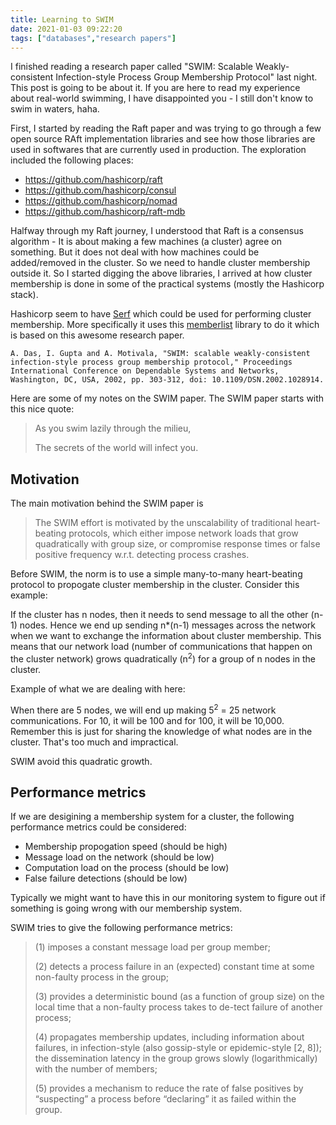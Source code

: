 ```yaml
---
title: Learning to SWIM
date: 2021-01-03 09:22:20
tags: ["databases","research papers"]
---
```


I finished reading a research paper called "SWIM: Scalable Weakly-consistent Infection-style Process Group Membership Protocol" last night. This post is going to be about it. If you are here to read my experience about real-world swimming, I have disappointed you - I still don't know to swim in waters, haha.

First, I started by reading the Raft paper and was trying to go through a few open source RAft implementation libraries and see how those libraries are used in softwares that are currently used in production. The exploration included the following places:

- https://github.com/hashicorp/raft
- https://github.com/hashicorp/consul
- https://github.com/hashicorp/nomad
- https://github.com/hashicorp/raft-mdb


Halfway through my Raft journey, I understood that Raft is a consensus algorithm - It is about making a few machines (a cluster) agree on something. But it does not deal with how machines could be added/removed in the cluster. So we need to handle cluster membership outside it. So I started digging the above libraries, I arrived at how cluster membership is done in some of the practical systems (mostly the Hashicorp stack).

Hashicorp seem to have [Serf](https://github.com/hashicorp/serf) which could be used for performing cluster membership. More specifically it uses this [memberlist](https://github.com/hashicorp/memberlist) library to do it which is based on this awesome research paper.

```
A. Das, I. Gupta and A. Motivala, "SWIM: scalable weakly-consistent infection-style process group membership protocol," Proceedings International Conference on Dependable Systems and Networks, Washington, DC, USA, 2002, pp. 303-312, doi: 10.1109/DSN.2002.1028914.
```

Here are some of my notes on the SWIM paper. The SWIM paper starts with this nice quote:

> As you swim lazily through the milieu,
> 
> The secrets of the world will infect you.

## Motivation
The main motivation behind the SWIM paper is

> The SWIM effort is motivated by the unscalability of traditional heart-beating protocols, which either impose network loads that grow quadratically with group size, or compromise response times or false positive frequency w.r.t. detecting process crashes.

Before SWIM, the norm is to use a simple many-to-many heart-beating protocol to propogate cluster membership in the cluster. Consider this example:

If the cluster has n nodes, then it needs to send message to all the other (n-1) nodes. Hence we end up sending n*(n-1) messages across the network when we want to exchange the information about cluster membership. This means that our network load (number of communications that happen on the cluster network) grows quadratically (n<sup>2</sup>) for a group of n nodes in the cluster.

Example of what we are dealing with here:

When there are 5 nodes, we will end up making 5<sup>2</sup> = 25 network communications. For 10, it will be 100 and for 100, it will be 10,000. Remember this is just for sharing the knowledge of what nodes are in the cluster. That's too much and impractical.

SWIM avoid this quadratic growth.

## Performance metrics
If we are desigining a membership system for a cluster, the following performance metrics could be considered:

- Membership propogation speed (should be high)
- Message load on the network (should be low)
- Computation load on the process (should be low)
- False failure detections (should be low)

Typically we might want to have this in our monitoring system to figure out if something is going wrong with our membership system.

SWIM tries to give the following performance metrics:

> (1) imposes a constant message load per group member;
> 
> (2) detects a process failure in an (expected) constant time at some non-faulty process in the group;
>
> (3) provides a deterministic bound (as a function of group size) on the local time that a non-faulty process takes to de-tect failure of another process;
>
> (4) propagates membership updates, including information about failures, in infection-style (also gossip-style or epidemic-style [2, 8]); the dissemination latency in the group grows slowly (logarithmically) with the number of members;
>
> (5) provides a mechanism to reduce the rate of false positives by “suspecting” a process before “declaring” it as failed within the group.
